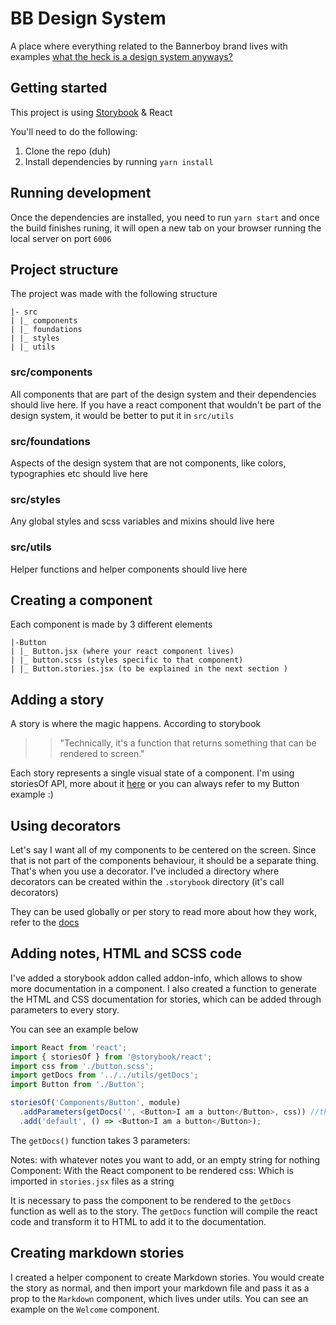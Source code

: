 # BB Design System

A place where everything related to the Bannerboy brand lives with examples [what the heck is a design system anyways?](https://uxdesign.cc/what-the-heck-is-a-design-system-c89a8ea73b0d)

## Getting started

This project is using
[Storybook](https://storybook.js.org/) & React

You'll need to do the following:

1. Clone the repo (duh)
2. Install dependencies by running `yarn install`

## Running development

Once the dependencies are installed, you need to run `yarn start` and once the build finishes runing, it will open a new tab on your browser running the local server on port `6006`

## Project structure

The project was made with the following structure

```
|- src
| |_ components
| |_ foundations
| |_ styles
| |_ utils
```

### src/components

All components that are part of the design system and their dependencies should live here. If you have a react component that wouldn't be part of the design system, it would be better to put it in `src/utils`

### src/foundations

Aspects of the design system that are not components, like colors, typographies etc should live here

### src/styles

Any global styles and scss variables and mixins should live here

### src/utils

Helper functions and helper components should live here

## Creating a component

Each component is made by 3 different elements

```
|-Button
| |_ Button.jsx (where your react component lives)
| |_ button.scss (styles specific to that component)
| |_ Button.stories.jsx (to be explained in the next section )
```

## Adding a story

A story is where the magic happens. According to storybook

> > "Technically, it's a function that returns something that can be rendered to screen."

Each story represents a single visual state of a component.
I'm using storiesOf API, more about it [here](https://storybook.js.org/docs/formats/storiesof-api/)
or you can always refer to my Button example :)

## Using decorators

Let's say I want all of my components to be centered on the screen. Since that is not part of the components behaviour, it should be a separate thing. That's when you use a decorator.
I've included a directory where decorators can be created within the `.storybook` directory (it's call decorators)

They can be used globally or per story
to read more about how they work, refer to the [docs](https://storybook.js.org/docs/basics/writing-stories/#decorators)

## Adding notes, HTML and SCSS code

I've added a storybook addon called addon-info, which allows to show more documentation in a component.
I also created a function to generate the HTML and CSS documentation for stories, which can be added through parameters to every story.

You can see an example below

```js
import React from 'react';
import { storiesOf } from '@storybook/react';
import css from './button.scss';
import getDocs from '../../utils/getDocs';
import Button from './Button';

storiesOf('Components/Button', module)
  .addParameters(getDocs('', <Button>I am a button</Button>, css)) //this is taking care of rendering the HTML & CSS on the "preview info panel"
  .add('default', () => <Button>I am a button</Button>);
```

The `getDocs()` function takes 3 parameters:

Notes: with whatever notes you want to add, or an empty string for nothing
Component: With the React component to be rendered
css: Which is imported in `stories.jsx` files as a string

It is necessary to pass the component to be rendered to the `getDocs` function as well as to the story. The `getDocs` function will compile the react code and transform it to HTML to add it to the documentation.

## Creating markdown stories

I created a helper component to create Markdown stories. You would create the story as normal, and then import your markdown file and pass it as a prop to the `Markdown` component, which lives under utils. You can see an example on the `Welcome` component.
